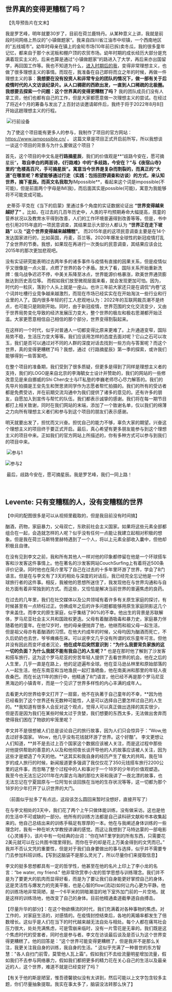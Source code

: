 ## 世界真的变得更糟糕了吗？

​	【先导预告片在文末】	

​	我是罗艺峰，明年就要30岁了，目前在荷兰鹿特丹。从某种意义上讲，我就是前段时间网络上热议的”小镇做题家“。我来自四川省江油市中坝镇，一个西南地区的”五线城市“。幼年时母亲在镇上的金轮市场(10年前已拆)卖冬瓜，我的很多童年记忆，都来自于那个水泥板和棚户顶的农贸市场。幼年时期的成长经历大部分是充满着现实主义的，后来也算是通过“小镇做题家”的路进入了大学，再后来亦出国留学，再回国工作等。我也不知道为什么，<u>进入时期后的我</u>，变得非常理想主义，也做了很多理想主义的事情。而现在，我准备在自己即将而立之年的时候，再做一件理想主义的事：**我想要在没有投资人和非常专业的团队的情况下，做一部有关于后疫情时代的人文访谈纪录片。从人口稠密的西欧出发，一直到人口稀疏的北极圈。我想要去探索一个问题：这个世界真的变得更糟糕了吗？** 我的团队成员们没有人拿工资，他们也都有自己的工作，但是大家都愿意做一次理想主义的尝试。在经过了将近4个月的筹备与发出了上百封访谈邀请邮件后，我终于将于2022年8月8日开始这趟理想主义的行程。

​	![行前设备](Figures/行前设备.jpg)

​		为了使这个项目能有更多人的参与，我制作了项目的官方网站： https://www.iampossible.cn/ 。 这篇文章是项目正式开启前所写，所以我想谈一谈这个项目的背景与为什么要做这个项目？

​		首先，这个项目的中文名是**行路摘星辰**，我们的价值观是**“歧路今安在，愿可摘星辰“**， 取自李白的两首诗，《行路难》中的“多歧路，今安在？”与《夜宿山寺》里的“危楼高百尺，手可摘星辰”。寓意当今世界是复杂而割裂的，而真正的“大道”在哪里呢？希望能够通过行走（实践：包括田野调查和访谈）的方式，来认知世界，摘下星辰。而英文名我取为**IMpossible**，看起来这个词是impossible(不可能)，但是前面两个字母是IM(我)，而后面其实是possible(可能)，寓意为我能够将不可能变成可能。

​		史蒂芬·平克在《当下的启蒙》里通过多个角度的实证数据论证出 **“世界变得越来越好了”** 。比如，在过去的几百年历史中，人类的平均预期寿命大幅提高，孩童的营养状况以及教育水平得到改善，人们的工作环境普遍得到改善等等。但是，书中也引用2015年底的一项民意调查，其结果显示大部分人都认为 **“世界正在走下坡路”** 以及 **“这个世界变得越来越糟糕”**。 而2015年底的这项民意调查主要是在14个发达国家进行的，比如英国，丹麦，芬兰等。2020年爆发全球性的新冠疫情打乱了全世界的节奏。我想，如果现在再进行一次类似的民意调查，其结果应该会比2015年的那次更加悲观吧。

​		没有实证研究能表明过去两年多的诸多事件与疫情有直接的因果关系，但是疫情似乎又很像是一点火苗，点燃了世界的各个矛盾。放大了看，国际关系开始重新洗牌：俄乌战争迟迟不停，中美关系降至冰点，世界能源价格暴涨，欧美世界通货膨胀达到历史高位等。 而假如我们放至微观层面来看，就会发现更加可怕。因为，时代的一粒灰，落到个人头上就是一座山。也许三年前大家还只是在调侃“内卷”这个词并吐槽行业竞争越来越激烈，而现在市场已经实实在在开始淘汰一些行业和行业里的人了。国内很多年轻的打工人悲观地认为：2022年的互联网裁员潮不是终点，也可能只是刚刚开始。同时，由于新冠疫情，世界范围的文化交流变少，又由于世界局势变化导致的经济发展压力变大，整个世界的极左和极右思潮都开始泛滥。大家更愿意相信自己相信的那个部分，世界变得割裂起来。

​		在这样的一个时代，似乎对普通人一切都变得比原来更难了。上升通道变窄，国际局势不稳，生活压力变大等等。我们应该用怎样的态度去面对呢？它山之石可以攻玉，我们是否可以通过对不同的人群的深度对话去找到一些方向与答案呢？而这个世界，真的变得更糟糕了吗？我想，通过《行路摘星辰》第一季的探索，或许我们能够得到一些答案吧。 

​		在整个项目的准备期，我们受到了很多质疑，但更多是得到了同样是理想主义者的支持，我们的LOGO是来自北京的李海毓女士设计并赞助的，我们的网站的一些修改意见是来自挪威的Shi Chen女士与IT私塾的李巍老师尽心尽力解答的。我们的先导片拍摄是王垒先生和贺思贤同学作为志愿者帮忙拍摄的。我们的所有的受访者都是免费受访，并在前期交流沟通中为我们提供了诸多的意见的。还有许多的朋友，自愿加入到宣传与帮忙的队伍，我们都表示诚挚的感谢。我们将在每一期节目都打上相关致谢，同时在我们网站的末端，添加了一个致谢名单，仅以我们的绵薄之力向所有理想主义者们和参与到这个项目的朋友们表示感谢。 

​		明天就要出发了，担忧而又兴奋。担忧自己的能力不够，辜负大家的期望。兴奋这个理想主义的项目终于要正式开启。最后，真心希望有更多朋友能参与到这个理想主义的项目中来。正如我们的官方网站上所描述的，你有多种方式可以参与到我们的项目中来。 

​		![参与1](Figures/参与1.jpg)

![参与2](Figures/参与2.jpg)		



​		最后，歧路今安在，愿可摘星辰。我是罗艺峰，我们一同上路！



​		

## Levente: 只有变糟糕的人，没有变糟糕的世界

【中间的配图很多是可以从视频里截取的，但是我目前没有时间搞】

​		酗酒，药物，家庭暴力，父母双亡，东欧前社会主义国家。如果将这些元素全部都组合在一起，会造就怎样的人呢？似乎没有任何一点能让我建立起相对积极的想象。但是我在荷兰马斯特里赫特遇到了一个人，将以上元素全部收入囊中，但他却积极且自律。

​		在没有见到李文之前，我和所有其他人一样对他的印象都停留在他是一个环球搭车客和沙发客这件事情上。他在著名的沙发客网站CouchSurfing上有着将近500条评价记录。同时他也在简介里写了自己在过去的十多年里环游了世界，学会了8门语言。但是在与李文有了3天的相处与深度的对话后，我已经完全忘记他是一个环球旅行者的这件事。相反，我被他的思想所迷住了，我发现他在与世界沟通和与自处方面有着非常独到的方式。而这些，又恰恰是解决当前世界的普遍焦虑的良药。

​		在过去的几年里，我们在社交媒体以及公共领域有着许多有关原生家庭的探讨，有时候甚至有一点矫枉过正。仿佛成年之后的许多问题都能够用原生家庭阴影这几个字来盖住。而李文的原生家庭，似乎集结了90%的不幸。他出生的背景是苏联解体，罗马尼亚社会主义共和国政权更迭。父母有着酗酒吸毒和暴力史，家庭暴力伴随着他的童年。在他12岁时，他的母亲便抛弃了他，他继而和祖父母一起生活，但是祖父母亦有着酗酒的习惯。在他大约成年的时候，父母均因为酗酒而死亡，不久后奶奶也去世，爷爷瘫痪在床。可以说李文几乎没有所谓的欢乐童年可言。但他并没有因此而变坏或者沉沦，**他在成年后突然意识到：“为什么我要背负家族的这一切的负面？为什么我就不能有我自己的人生呢？”** 也是在那时他了解到了沙发客和搭车旅行，这为这个罗马尼亚的穷苦年轻人提供了去看世界的机会。他在之后的人生里，几乎一直是在路上，他的足迹遍布全球。他在亚马逊丛林里和原始部落的人一起生活，他在东南亚和当地渔民一起打渔晒鱼，他在南美洲和那里的年轻人夜夜桑巴。而在长达11年的旅行中，他精通了8门语言，他已经不再是那个罗马尼亚黑海边的小镇青年，而是一个见识了世界多样性的内心丰满的成年人。

​		去看更大的世界给李文打开了一扇窗，他不在执著于自己童年的不幸，**因为他已经看到了这个世界还有无数种可能性，人是可以选择自己要怎样过自己的人生的。**我知道有很多人会反对这个观点，觉得人可以真正做出选择的其实很少，但是否是因为我们在某些时候太过于贪婪，我们想要的东西太多，无法做出舍弃而使得我们困在了物欲的牢笼里呢？

​		李文并不是很想被人们总是谈论自己的旅行故事，因为人们只会惊异于：“Wow,他去过好多国家。 Wow，他几乎没有花钱就环游了世界。这个好酷”。 李文更想让人们知道，**并不是去过上百个国家这个数据应该被人关注，而是这过程中那些对他提供帮助的善意的人以及和他彻夜长谈开导他的人的故事应该被人关注，因为这些才是塑造了今天的他。**这其实和我自身的经历产生了极大的共鸣，我在18岁的成人旅行的时候，新闻报道更多强调了我仅仅花了350元钱搭车旅行2200公里的这件事，而忽略了整个过程中的人和事对于一个18岁的少年的价值观塑造。我至今也无法忘记2011年在内蒙古乌海的那位大哥和我讲了一夜北漂的故事，也无法忘记在宁夏固原与一位阿訇长谈回族在当地的生存状况等等，这一切都为那个18岁的少年打开了认识世界的大门。

​		（前面似乎扯多了有点远，这段该怎么圆回来暂时没想好，直接开写了）

​		在与李文相处的3天中，我们花了两个上午只做体能训练，没有做采访。这也是他的生活中不可或缺的一部分。他所有的训练方法都是自己读科研文献和书本收集起来的。他自己总结出来的训练手稿足有厚厚的一本。他在与我阐述身体训练的一些理念时，我有一种在听大学教授讲课的感觉。而这让我想到了马特达蒙的一部电影《心灵捕手》，该片中有一句经典的台词：“你在MIT里学到的所有东西，只需要花2美元就可以在公共图书馆里得到。而你在乎的却是花上万美金得到的文凭而已。” 我并不否认文凭的重要性，但是对于我们自身要做出的事与选择，似乎并不需要专门去参加科班训练。【写到这脑袋不是那么灵光了，所以尽量你们来提取信息】

​		李文的挺多思想都具有一定的哲学性，他甚至在他的名片上印上了李小龙的名言：“be water, my friend." 他非常欣赏李小龙的哲学思想与训练理念。我们并不是为了要更大的肌肉而显得好看，而是为了要让我们自身能更好掌控自己的身体，这是灵活性与爆发力的完美平衡，也是心智的flow(流动)如何让内心更为平静。他的训练场地非常简陋，是一个6平米的阴暗潮湿的地下室外加门前的一片空地。就是这样的训练场地，他改变了自己的身体。目前他精通柔道截拳道自由搏击。

​		【尽量升华的部分】：在这个物欲横流的时代，我们充满着对各种事物的焦虑。对工作的，对家庭生活的，对感情的。在疫情封控结束后，各地的离婚率都发生了倍数增长。这似乎是人们在当下的时代越来越无法自处与相处。每个人都在痛骂社会压力很大，处处充满焦虑，可是雪崩来临时，没有一片雪花是无辜的。我们既是这个焦虑时代的受害者，同时也是参与者。李文在访谈最后谈及是否认为这个世界变得更糟糕了。他的回答是：“这个世界可能变得更糟糕了，但是我并不是那么关注，我更关注我自身的训练，我自身的生活。“  这似乎充满了一种普世的东方智慧："各人自扫门前雪，莫管他人瓦上霜"。假如我们不去给流量明星增加流量，假如我们不去参与网络暴力，假如我们都把更多的精力花在关心自己的生活以及最亲近的人，这个世界，难道不就是已经变好了吗？



【有关于他的斯是陋室，惟吾德馨貌似没有太讲到，然后可能以上文字包含较多主题，你们尽量抽象提取。我实在事太多了，脑袋没法转那么快了】

